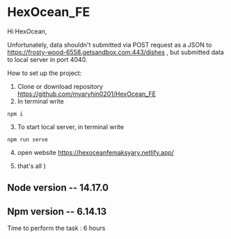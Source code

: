 # HexOcean_FE

Hi HexOcean,

Unfortunately, data shouldn't submitted via POST request as a JSON to
https://frosty-wood-6558.getsandbox.com:443/dishes , but submitted data to local
server in port 4040.

How to set up the project:

1. Clone or download repository https://github.com/myaryhin0201/HexOcean_FE
2. In terminal write

```
npm i
```

3. To start local server, in terminal write

```
npm run serve
```

4. open website https://hexoceanfemaksyary.netlify.app/

5. that's all )

## Node version -- 14.17.0

## Npm version -- 6.14.13

Time to perform the task : 6 hours
